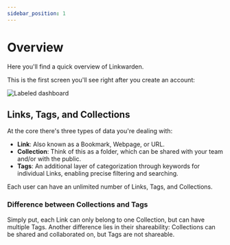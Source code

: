 ```yaml
---
sidebar_position: 1
---
```


# Overview

Here you'll find a quick overview of Linkwarden.

This is the first screen you'll see right after you create an account:

![Labeled dashboard](/img/labeled-dashboard.png)

## Links, Tags, and Collections

At the core there's three types of data you're dealing with:

- **Link**: Also known as a Bookmark, Webpage, or URL.
- **Collection**: Think of this as a folder, which can be shared with your team and/or with the public.
- **Tags**: An additional layer of categorization through keywords for individual Links, enabling precise filtering and searching.

Each user can have an unlimited number of Links, Tags, and Collections.

### Difference between Collections and Tags

Simply put, each Link can only belong to one Collection, but can have multiple Tags. Another difference lies in their shareability: Collections can be shared and collaborated on, but Tags are not shareable.
